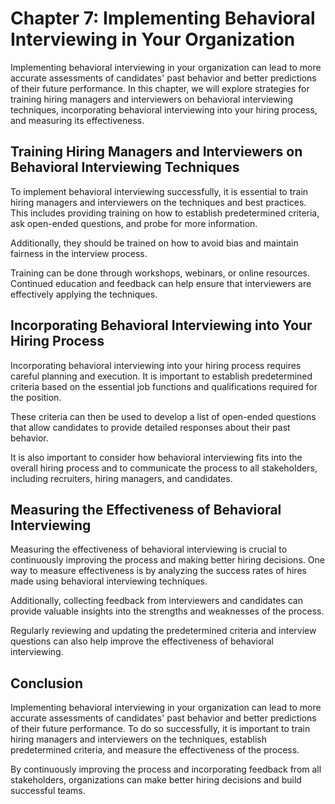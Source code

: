 Chapter 7: Implementing Behavioral Interviewing in Your Organization
====================================================================

Implementing behavioral interviewing in your organization can lead to more accurate assessments of candidates' past behavior and better predictions of their future performance. In this chapter, we will explore strategies for training hiring managers and interviewers on behavioral interviewing techniques, incorporating behavioral interviewing into your hiring process, and measuring its effectiveness.

Training Hiring Managers and Interviewers on Behavioral Interviewing Techniques
-------------------------------------------------------------------------------

To implement behavioral interviewing successfully, it is essential to train hiring managers and interviewers on the techniques and best practices. This includes providing training on how to establish predetermined criteria, ask open-ended questions, and probe for more information.

Additionally, they should be trained on how to avoid bias and maintain fairness in the interview process.

Training can be done through workshops, webinars, or online resources. Continued education and feedback can help ensure that interviewers are effectively applying the techniques.

Incorporating Behavioral Interviewing into Your Hiring Process
--------------------------------------------------------------

Incorporating behavioral interviewing into your hiring process requires careful planning and execution. It is important to establish predetermined criteria based on the essential job functions and qualifications required for the position.

These criteria can then be used to develop a list of open-ended questions that allow candidates to provide detailed responses about their past behavior.

It is also important to consider how behavioral interviewing fits into the overall hiring process and to communicate the process to all stakeholders, including recruiters, hiring managers, and candidates.

Measuring the Effectiveness of Behavioral Interviewing
------------------------------------------------------

Measuring the effectiveness of behavioral interviewing is crucial to continuously improving the process and making better hiring decisions. One way to measure effectiveness is by analyzing the success rates of hires made using behavioral interviewing techniques.

Additionally, collecting feedback from interviewers and candidates can provide valuable insights into the strengths and weaknesses of the process.

Regularly reviewing and updating the predetermined criteria and interview questions can also help improve the effectiveness of behavioral interviewing.

Conclusion
----------

Implementing behavioral interviewing in your organization can lead to more accurate assessments of candidates' past behavior and better predictions of their future performance. To do so successfully, it is important to train hiring managers and interviewers on the techniques, establish predetermined criteria, and measure the effectiveness of the process.

By continuously improving the process and incorporating feedback from all stakeholders, organizations can make better hiring decisions and build successful teams.
